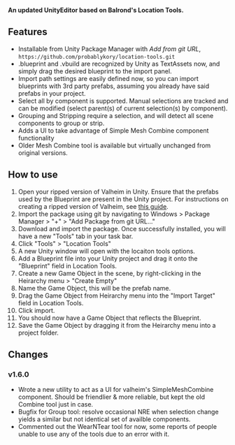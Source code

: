 **An updated UnityEditor based on Balrond's Location Tools.**

## Features
* Installable from Unity Package Manager with *Add from git URL*, `https://github.com/probablykory/location-tools.git`
* .blueprint and .vbuild are recognized by Unity as TextAssets now, and simply drag the desired blueprint to the import panel.
* Import path settings are easily defined now, so you can import blueprints with 3rd party prefabs, assuming you already have said prefabs in your project. 
* Select all by component is supported.  Manual selections are tracked and can be modified (select parent(s) of current selection(s) by component).
* Grouping and Stripping require a selection, and will detect all scene components to group or strip.
* Adds a UI to take advantage of Simple Mesh Combine component functionality
* Older Mesh Combine tool is available but virtually unchanged from original versions.

## How to use
1. Open your ripped version of Valheim in Unity. Ensure that the prefabs used by the Blueprint are present in the Unity project. For instructions on creating a ripped version of Valheim, see [this guide](https://github.com/Valheim-Modding/Wiki/wiki/Valheim-Unity-Project-Guide).
2. Import the package using git by navigating to Windows > Package Manager > "+" > "Add Package from git URL..."
3. Download and import the package. Once successfully installed, you will have a new "Tools" tab in your task bar.
4. Click "Tools" > "Location Tools"
5. A new Unity window will open with the locaiton tools options. 
6. Add a Blueprint file into your Unity project and drag it onto the "Blueprint" field in Location Tools.
7. Create a new Game Object in the scene, by right-clicking in the Heirarchy menu > "Create Empty"
8. Name the Game Object, this will be the prefab name.
8. Drag the Game Object from Heirarchy menu into the "Import Target" field in Location Tools. 
9. Click import. 
10. You should now have a Game Object that reflects the Blueprint. 
11. Save the Game Object by dragging it from the Heirarchy menu into a project folder.

## Changes

### v1.6.0
* Wrote a new utility to act as a UI for valheim's SimpleMeshCombine component.  Should be friendlier & more reliable, but kept the old Combine tool just in case.
* Bugfix for Group tool: resolve occasional NRE when selection change yields a similar but not identical set of availble components.
* Commented out the WearNTear tool for now, some reports of people unable to use any of the tools due to an error with it.